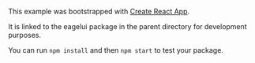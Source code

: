 This example was bootstrapped with [Create React App](https://github.com/facebook/create-react-app).

It is linked to the eagelui package in the parent directory for development purposes.

You can run `npm install` and then `npm start` to test your package.
